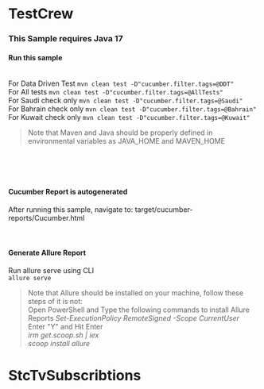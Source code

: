 # TestCrew

### This Sample requires Java 17

#### Run this sample

<br>For Data Driven Test
`mvn clean test -D"cucumber.filter.tags=@DDT"`
<br>For All tests
`mvn clean test -D"cucumber.filter.tags=@AllTests"`
<br> For Saudi check only
`mvn clean test -D"cucumber.filter.tags=@Saudi"`
<br> For Bahrain check only
`mvn clean test -D"cucumber.filter.tags=@Bahrain"`
<br> For Kuwait check only
`mvn clean test -D"cucumber.filter.tags=@Kuwait"`

> Note that Maven and Java should be properly defined in environmental variables as JAVA_HOME and MAVEN_HOME

<br>
<br>
<br>

#### Cucumber Report is autogenerated

After running this sample, navigate to: target/cucumber-reports/Cucumber.html
<br>
<br>
<br>

#### Generate Allure Report

Run allure serve using CLI
<br>
`allure serve`


> Note that Allure should be installed on your machine, follow these steps of it is not:
<br>Open PowerShell and Type the following commands to install Allure Reports
<i>Set-ExecutionPolicy RemoteSigned -Scope CurrentUser</i>
<br>Enter "Y" and Hit Enter
<br><i>irm get.scoop.sh | iex</i>
<br><i>scoop install allure</i>



# StcTvSubscribtions
